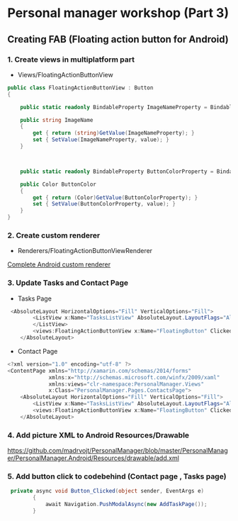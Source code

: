 #  Personal manager workshop (Part 3)

## Creating FAB (Floating action button for Android)


### 1. Create views in multiplatform part

* Views/FloatingActionButtonView 

```csharp
public class FloatingActionButtonView : Button
{

    public static readonly BindableProperty ImageNameProperty = BindableProperty.Create(nameof(ImageName), typeof(string), typeof(FloatingActionButtonView), null);

    public string ImageName
    {
        get { return (string)GetValue(ImageNameProperty); }
        set { SetValue(ImageNameProperty, value); }
    }



    public static readonly BindableProperty ButtonColorProperty = BindableProperty.Create(nameof(ButtonColor), typeof(Color), typeof(FloatingActionButtonView), Color.White);

    public Color ButtonColor
    {
        get { return (Color)GetValue(ButtonColorProperty); }
        set { SetValue(ButtonColorProperty, value); }
    }
}
```

### 2. Create custom renderer

* Renderers/FloatingActionButtonViewRenderer

[Complete Android custom renderer](https://github.com/madrvojt/PersonalManager/blob/master/PersonalManager/PersonalManager.Android/Renderers/FloatingActionButtonViewRenderer.cs)

### 3. Update Tasks and Contact Page

*  Tasks Page
```csharp
 <AbsoluteLayout HorizontalOptions="Fill" VerticalOptions="Fill">
        <ListView x:Name="TasksListView" AbsoluteLayout.LayoutFlags="All" AbsoluteLayout.LayoutBounds="0, 0, 1, 1">
        </ListView>
        <views:FloatingActionButtonView x:Name="FloatingButton" Clicked="Button_Clicked" AbsoluteLayout.LayoutFlags="PositionProportional" AbsoluteLayout.LayoutBounds="1, 1, AutoSize, AutoSize" ButtonColor="Blue" ImageName="add"/>
    </AbsoluteLayout>
```

*  Contact Page

```csharp
<?xml version="1.0" encoding="utf-8" ?>
<ContentPage xmlns="http://xamarin.com/schemas/2014/forms"
             xmlns:x="http://schemas.microsoft.com/winfx/2009/xaml"
             xmlns:views="clr-namespace:PersonalManager.Views"
             x:Class="PersonalManager.Pages.ContactsPage">
    <AbsoluteLayout HorizontalOptions="Fill" VerticalOptions="Fill">
        <ListView x:Name="TasksListView" AbsoluteLayout.LayoutFlags="All" AbsoluteLayout.LayoutBounds="0, 0, 1, 1"/>
        <views:FloatingActionButtonView x:Name="FloatingButton" Clicked="Button_Clicked" AbsoluteLayout.LayoutFlags="PositionProportional" AbsoluteLayout.LayoutBounds="1, 1, AutoSize, AutoSize" ButtonColor="Blue" ImageName="add"/>
    </AbsoluteLayout>
```

</ContentPage>



### 4. Add picture XML to Android Resources/Drawable

https://github.com/madrvojt/PersonalManager/blob/master/PersonalManager/PersonalManager.Android/Resources/drawable/add.xml

### 5. Add button click to codebehind (Contact page , Tasks page)

```csharp
 private async void Button_Clicked(object sender, EventArgs e)
        {
            await Navigation.PushModalAsync(new AddTaskPage());
        }
```






